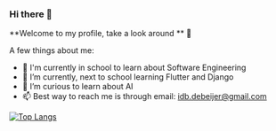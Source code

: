 ### Hi there 👋

**Welcome to my profile, take a look around ** 🙂

A few things about me:

- 🔭 I'm currently in school to learn about Software Engineering
- 🌱 I’m currently, next to school learning Flutter and Django
- 🤔 I’m curious to learn about AI
- 📫 Best way to reach me is through email: idb.debeijer@gmail.com

[![Top Langs](https://github-readme-stats.vercel.app/api/top-langs/?username=idebeijer)](https://github.com/anuraghazra/github-readme-stats)

